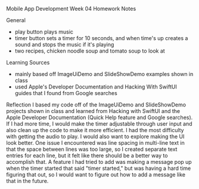 Mobile App Development Week 04 Homework Notes

General
 - play button plays music
 - timer button sets a timer for 10 seconds, and when time's up creates a sound and stops the music if it's playing
 - two recipes, chicken noodle soup and tomato soup to look at
 
Learning Sources
 - mainly based off ImageUiDemo and SlideShowDemo examples shown in class
 - used Apple's Developer Documentation and Hacking With SwiftUI guides that I found from Google searches
 
Reflection
 I based my code off of the ImageUiDemo and SlideShowDemo projects shown in class and learned from Hacking with SwiftUI and the Apple Developer Documentation (Quick Help feature and Google searches). If I had more time, I would make the timer adjustable through user input and also clean up the code to make it more efficient. I had the most difficulty with getting the audio to play. I would also want to explore making the UI look better. One issue I encountered was line spacing in multi-line text in that the space between lines was too large, so I created separate text entries for each line, but it felt like there should be a better way to accomplish that. A feature I had tried to add was making a message pop up when the timer started that said "timer started," but was having a hard time figuring that out, so I would want to figure out how to add a message like that in the future.
